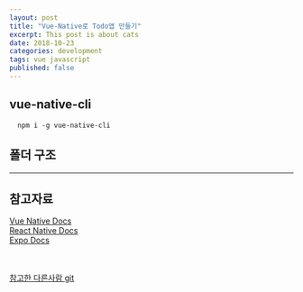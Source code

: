 ```yaml
---
layout: post
title: "Vue-Native로 Todo앱 만들기"
excerpt: This post is about cats
date: 2018-10-23
categories: development
tags: vue javascript
published: false
---
```


## vue-native-cli
```
  npm i -g vue-native-cli
```

## 폴더 구조

---

## 참고자료

[Vue Native Docs][vue-native] <br/>
[React Native Docs][react-native] <br/>
[Expo Docs][expo] <br/>
 <br/> <br/>

[참고한 다른사람 git][others-git]

[others-git]:   https://github.com/ankitsinghania94/vue-native-todo-app
[vue-native]:   https://vue-native.io/docs/
[react-native]: https://facebook.github.io/react-native/docs/using-a-listview
[expo]:         https://docs.expo.io/
